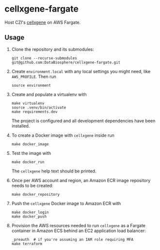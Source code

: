 # cellxgene-fargate
Host CZI's [cellxgene](https://chanzuckerberg.github.io/cellxgene/) on AWS Fargate.

## Usage

 1) Clone the repository and its submodules:

    ```
    git clone --recurse-submodules git@github.com:DataBiosphere/cellxgene-fargate.git
    ```

 2) Create `environment.local` with any local settings you might need, like 
    `AWS_PROFILE`. Then run

    ```
    source environment
    ``` 

 3) Create and populate a virtualenv with

    ```   
    make virtualenv
    source .venv/bin/activate
    make requirements.dev
    ```

    The project is configured and all development dependencies have been 
    installed.

 4) To create a Docker image with `cellxgene` inside run

    ```
    make docker_image
    ```

 5) Test the image with 

    ```
    make docker_run
    ```
    
    The `cellxgene` help text should be printed.
    
 6) Once per AWS account and region, an Amazon ECR image repository needs to 
    be created:
    
    ```
    make docker_repository
    ```    
 
 7) Push the `cellxgene` Docker image to Amazon ECR with

    ```
    make docker_login
    make docker_push
    ```
 
 8) Provision the AWS resources needed to run `cellxgene` as a Fargate container 
    in Amazon ECS behind an EC2 application load balancer:
    
    ```
    _preauth  # if you're assuming an IAM role requiring MFA
    make terraform 
    ```
